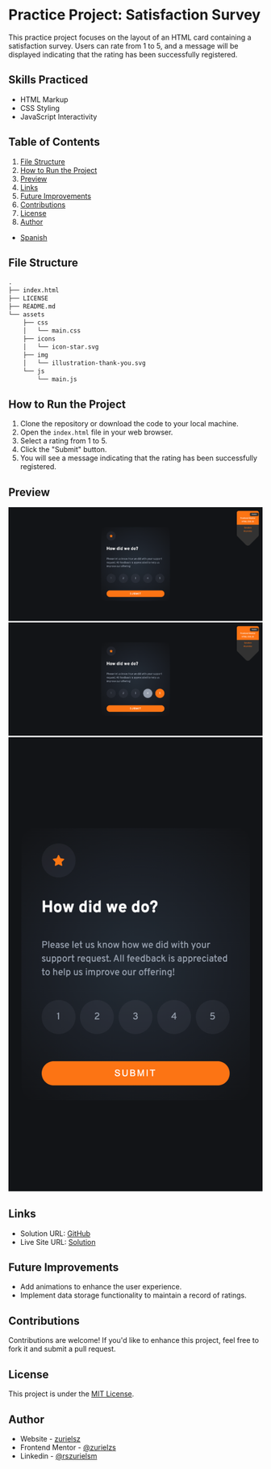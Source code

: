 # Practice Project: Satisfaction Survey

This practice project focuses on the layout of an HTML card containing a satisfaction survey. Users can rate from 1 to 5, and a message will be displayed indicating that the rating has been successfully registered.

## Skills Practiced

- HTML Markup
- CSS Styling
- JavaScript Interactivity

## Table of Contents

1. [File Structure](#file-structure)
2. [How to Run the Project](#how-to-run-the-project)
3. [Preview](#preview)
4. [Links](#links)
5. [Future Improvements](#future-improvements)
6. [Contributions](#contributions)
7. [License](#license)
8. [Author](#author)

- [Spanish](#Spanish)

## File Structure

```
.
├── index.html
├── LICENSE
├── README.md
└── assets
    ├── css
    │   └── main.css
    ├── icons
    │   └── icon-star.svg
    ├── img
    │   └── illustration-thank-you.svg
    └── js
        └── main.js
```

## How to Run the Project

1. Clone the repository or download the code to your local machine.
2. Open the `index.html` file in your web browser.
3. Select a rating from 1 to 5.
4. Click the "Submit" button.
5. You will see a message indicating that the rating has been successfully registered.

## Preview

![Desktop View of the Project](./assets/img/desktop.png)
![Project State Preview](./assets/img/preview.png)
![Mobile View of the Project](./assets/img/mobile.png)

## Links

- Solution URL: [GitHub](https://github.com/zurielsz/evaluator)
- Live Site URL: [Solution](https://interactivefm.netlify.app)

## Future Improvements

- Add animations to enhance the user experience.
- Implement data storage functionality to maintain a record of ratings.

## Contributions

Contributions are welcome! If you'd like to enhance this project, feel free to fork it and submit a pull request.

## License

This project is under the [MIT License](LICENSE).

## Author

- Website - [zurielsz](https://github.com/zurielsz)
- Frontend Mentor - [@zurielzs](https://www.frontendmentor.io/profile/zurielsz)
- Linkedin - [@rszurielsm](https://www.linkedin.com/in/rszurielsm)
